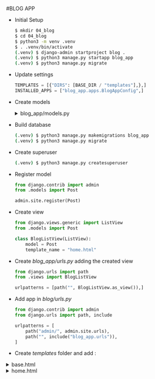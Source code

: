 #BLOG APP   
- Initial Setup
    ```bash
    $ mkdir 04_blog
    $ cd 04_blog
    $ python3 -m venv .venv
    $ . .venv/bin/activate
    (.venv) $ django-admin startproject blog .
    (.venv) $ python3 manage.py startapp blog_app
    (.venv) $ python3 manage.py migrate
    ```
- Update settings
    ```python
    TEMPLATES = [{"DIRS": [BASE_DIR / "templates"],},]
    INSTALLED_APPS = ["blog_app.apps.BlogAppConfig",]
    ```
- Create models
    <details> 
    <summary>blog_app/models.py</summary>
    
    ```python
    from django.db import models
    from django.urls import reverse

    class Post(models.Model):
        title = models.CharField(max_length=200)
        author = models.ForeignKey("auth.User",on_delete=models.CASCADE,)
        body = models.TextField()

        def __str__(self):
            return self.title

        def get_absolute_url(self):
            return reverse("post_detail", kwargs={"pk": self.pk})
    ```
    </details>

- Build database
    ```bash
    (.venv) $ python3 manage.py makemigrations blog_app
    (.venv) $ python3 manage.py migrate
    ```
- Create superuser
    ```bash
    (.venv) $ python3 manage.py createsuperuser
    ```

- Register model
    ```python
    from django.contrib import admin
    from .models import Post

    admin.site.register(Post)
    ```

- Create view
    ```python
    from django.views.generic import ListView
    from .models import Post

    class BlogListView(ListView):
        model = Post
        template_name = "home.html"
    ```

- Create *blog_app/urls.py* adding the created view
    ```python
    from django.urls import path
    from .views import BlogListView

    urlpatterns = [path("", BlogListView.as_view()),]
    ```
- Add app in *blog/urls.py*
    ```python
    from django.contrib import admin
    from django.urls import path, include

    urlpatterns = [
        path("admin/", admin.site.urls),
        path("", include("blog_app.urls")),
    ]
    ```

- Create *templates* folder and add :
<details>
<summary>base.html</summary>

```html
<html> 
    <head><title>Django blog</title></head>
    <body>
    <header>
        <h1><a href="{% url 'home' %}">Django blog</a></h1>
    </header>
    <div>
        {% block content %}
        {% endblock content %}
    </div>
    </body>
</html>
```
</details>

<details>
<summary>home.html</summary>

```html
{% extends "base.html" %}
{% block content %}
{% for post in post_list %}
<div class="post-entry">
<h2><a href="">{{ post.title }}</a></h2>
<p>{{ post.body }}</p>
</div>
{% endfor %}
{% endblock content %}
```
</details>
